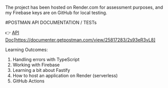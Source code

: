 The project has been hosted on Render.com for assessment purposes, and my Firebase keys are on GitHub for local testing.

#POSTMAN API DOCUMENTATION / TESTs

👉 [API Doc](https://documenter.getpostman.com/view/25817283/2s93eR3vL8)[https://documenter.getpostman.com/view/25817283/2s93eR3vL8]


Learning Outcomes:

1. Handling errors with TypeScript
2. Working with Firebase
3. Learning a bit about Fastify
4. How to host an application on Render (serverless)
5. GitHub Actions
